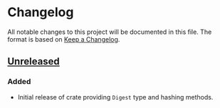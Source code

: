 # Changelog

All notable changes to this project will be documented in this file.  The format is based on [Keep a Changelog].

[comment]: <> (Added:      new features)
[comment]: <> (Changed:    changes in existing functionality)
[comment]: <> (Deprecated: soon-to-be removed features)
[comment]: <> (Removed:    now removed features)
[comment]: <> (Fixed:      any bug fixes)
[comment]: <> (Security:   in case of vulnerabilities)



## [Unreleased]

### Added
* Initial release of crate providing `Digest` type and hashing methods.



[Keep a Changelog]: https://keepachangelog.com/en/1.0.0
[unreleased]: https://github.com/casper-network/casper-node/tree/dev

